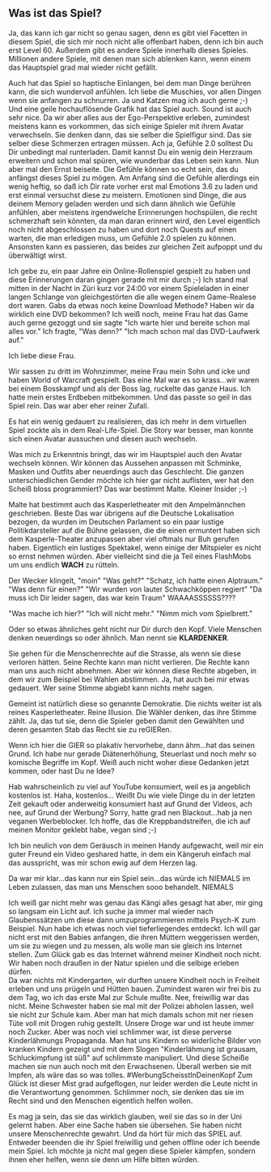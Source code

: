 ## Was ist das Spiel?
Ja, das kann ich gar nicht so genau sagen, denn es gibt viel Facetten in diesem Spiel, die sich mir noch nicht alle offenbart haben, denn ich bin auch erst Level 60. Außerdem gibt es andere Spiele innerhalb dieses Spieles. Millionen andere Spiele, mit denen man sich ablenken kann, wenn einem das Hauptspiel grad mal wieder nicht gefällt.  

Auch hat das Spiel so haptische Einlangen, bei dem man Dinge berühren kann, die sich wundervoll anfühlen. Ich liebe die Muschies, vor allen Dingen wenn sie anfangen zu schnurren. Ja und Katzen mag ich auch gerne ;-) Und eine geile hochauflösende Grafik hat das Spiel auch. Sound ist auch sehr nice. Da wir aber alles aus der Ego-Perspektive erleben, zumindest meistens kann es vorkommen, das sich einige Spieler mit ihrem Avatar verwechseln. Sie denken dann, das sie selber die Spielfigur sind. Das sie selber diese Schmerzen ertragen müssen. Ach ja, Gefühle 2.0 solltest Du Dir unbedingt mal runterladen. Damit kannst Du ein wenig dein Herzraum erweitern und schon mal spüren, wie wunderbar das Leben sein kann. Nun aber mal den Ernst beiseite. Die Gefühle können so echt sein, das du anfängst dieses Spiel zu mögen. Am Anfang sind die Gefühle allerdings ein wenig heftig, so daß ich Dir rate vorher erst mal Emotions 3.6 zu laden und erst einmal versuchst diese zu meistern. Emotionen sind Dinge, die aus deinem Memory geladen werden und sich dann ähnlich wie Gefühle anfühlen, aber meistens irgendwelche Erinnerungen hochspülen, die recht schmerzhaft sein könnten, da man daran erinnert wird, den Level eigentlich noch nicht abgeschlossen zu haben und dort noch Quests auf einen warten, die man erledigen muss, um Gefühle 2.0 spielen zu können. Ansonsten kann es passieren, das beides zur gleichen Zeit aufpoppt und du überwältigt wirst.  

Ich gebe zu, ein paar Jahre ein Online-Rollenspiel gespielt zu haben und diese Erinnerungen daran gingen gerade mit mir durch ;-)
Ich stand mal mitten in der Nacht in Züri kurz vor 24:00 vor einem Spieleladen in einer langen Schlange von gleichgestörten die alle wegen einem Game-Realese dort waren. Gabs da etwas noch keine Download Methode? Haben wir da wirklich eine DVD bekommen?
Ich weiß noch, meine Frau hat das Game auch gerne gezoggt und sie sagte "Ich warte hier und bereite schon mal alles vor." Ich fragte, "Was denn?" "Ich mach schon mal das DVD-Laufwerk auf."

Ich liebe diese Frau.

Wir sassen zu dritt im Wohnzimmer, meine Frau mein Sohn und icke und haben World of Warcraft gespielt.
Das eine Mal war es so krass...wir waren bei einem Bosskampf und als der Boss lag, ruckelte das ganze Haus. Ich hatte mein erstes Erdbeben mitbekommen. Und das passte so geil in das Spiel rein.
Das war aber eher reiner Zufall.

Es hat ein wenig gedauert zu realisieren, das ich mehr in dem virtuellen Spiel zockte als in dem Real-Life-Spiel.
Die Story war besser, man konnte sich einen Avatar aussuchen und diesen auch wechseln.  

Was mich zu Erkenntnis bringt, das wir im Hauptspiel auch den Avatar wechseln können. Wir können das Aussehen anpassen mit Schminke, Masken und Outfits aber neuerdings auch das Geschlecht.
Die ganzen unterschiedlichen Gender möchte ich hier gar nicht auflisten, wer hat den Scheiß bloss programmiert?
Das war bestimmt Malte.
Kleiner Insider ;-)

Malte hat bestimmt auch das Kasperletheater mit den Ampelmännchen geschrieben. Beste
Das war übrigens auf die Deutsche Lokalisation bezogen, da wurden im Deutschen Parlament so ein paar lustige Politikdarsteller auf die Bühne gelassen, die die einen ermuntert haben sich dem Kasperle-Theater anzupassen aber viel oftmals nur Buh gerufen haben. 
Eigentlich ein lustiges Spektakel, wenn einige der Mitspieler es nicht so ernst nehmen würden. Aber vielleicht sind die ja Teil eines FlashMobs um uns endlich **WACH** zu rütteln.  

Der Wecker klingelt, "moin"
"Was geht?"
"Schatz, ich hatte einen Alptraum." "Was denn für einen?" "Wir wurden von lauter Schwachköppen regiert" "Da muss ich Dir leider sagen, das war kein Traum"
WAAAASSSSSS????

"Was mache ich hier?" "Ich will nicht mehr." "Nimm mich vom Spielbrett."

Oder so etwas ähnliches geht nicht nur Dir durch den Kopf. 
Viele Menschen denken neuerdings so oder ähnlich. Man nennt sie **KLARDENKER**.

Sie gehen für die Menschenrechte auf die Strasse, als wenn sie diese verloren hätten.
Seine Rechte kann man nicht verlieren.
Die Rechte kann man uns auch nicht abnehmen.
Aber wir können diese Rechte abgeben, in dem wir zum Beispiel bei Wahlen abstimmen.
Ja, hat auch bei mir etwas gedauert. Wer seine Stimme abgiebt kann nichts mehr sagen.

Gemeint ist natürlich diese so genannte Demokratie. Die nichts weiter ist als reines Kasperletheater.
Reine Illusion. Die Wähler denken, das ihre Stimme zählt. Ja, das tut sie, denn die Spieler geben damit den Gewählten und deren gesamten Stab das Recht sie zu reGIERen.  

Wenn ich hier die GIER so plakativ hervorhebe, dann ähm...hat das seinen Grund.
Ich habe nur gerade Diätenerhöhung, Steuerlast und noch mehr so komische Begriffe im Kopf.
Weiß auch nicht woher diese Gedanken jetzt kommen, oder hast Du ne Idee?  

Hab wahrscheinlich zu viel auf YouTube konsumiert, weil es ja angeblich kostenlos ist.
Haha, kostenlos... Weißt Du wie viele Dinge du in der letzten Zeit gekauft oder anderweitig konsumiert hast auf Grund der Videos, ach nee, auf Grund der Werbung?
Sorry, hatte grad nen Blackout...hab ja nen veganen Werbeblocker. Ich hoffe, das die Kreppbandstreifen, die ich auf meinen Monitor geklebt habe, vegan sind ;-)

Ich bin neulich von dem Geräusch in meinen Handy aufgewacht, weil mir ein guter Freund ein Video geshared hatte, in dem ein Kängeruh einfach mal das ausspricht, was mir schon ewig auf dem Herzen lag.

Da war mir klar...das kann nur ein Spiel sein...das würde ich NIEMALS im Leben zulassen, das man uns Menschen sooo behandelt. NIEMALS

Ich weiß gar nicht mehr was genau das Kängi alles gesagt hat aber, mir ging so langsam ein Licht auf.
Ich suche ja immer mal wieder nach Glaubenssätzen um diese dann umzuprogrammieren mittels Psych-K zum Beispiel.
Nun habe ich etwas noch viel tieferliegendes entdeckt.
Ich will gar nicht erst mit den Babies anfangen, die ihren Müttern weggerissen werden, um sie zu wiegen und zu messen, als wolle man sie gleich ins Internet stellen.
Zum Glück gab es das Internet während meiner Kindheit noch nicht.
Wir haben noch draußen in der Natur spielen und die selbige erleben dürfen.  
Da war nichts mit Kindergarten, wir durften unsere Kindheit noch in Freiheit erleben und uns prügeln und Hütten bauen.
Zumindest waren wir frei bis zu dem Tag, wo ich das erste Mal zur Schule mußte.
Nee, freiwillig war das nicht.
Meine Schwester haben sie mal mit der Polizei abholen lassen, weil sie nicht zur Schule kam.
Aber man hat mich damals schon mit ner riesen Tüte voll mit Drogen ruhig gestellt.
Unsere Droge war und ist heute immer noch Zucker.
Aber was noch viel schlimmer war, ist diese perverse Kinderlähmungs Propaganda. Man hat uns Kindern so widerliche Bilder von kranken Kindern gezeigt und mit dem Slogen "Kinderlähmung ist grausam, Schluckimpfung ist süß" auf schlimmste manipuliert. Und diese Scheiße machen sie nun auch noch mit den Erwachsenen. Überall werben sie mit Impfen, als wäre das so was tolles. 
#WerbungScheisstInDeinenKopf
Zum Glück ist dieser Mist grad aufgeflogen, nur leider werden die Leute nicht in die Verantwortung genommen. Schlimmer noch, sie denken das sie im Recht sind und den Menschen eigentlich helfen wollen.

Es mag ja sein, das sie das wirklich glauben, weil sie das so in der Uni gelernt haben. 
Aber eine Sache haben sie übersehen. Sie haben nicht unsere Menschenrechte gewahrt. 
Und da hört für mich das SPIEL auf. 
Entweder beenden die ihr Spiel freiwillig und gehen offline oder ich beende mein Spiel.
Ich möchte ja nicht mal gegen diese Spieler kämpfen, sondern ihnen eher helfen, wenn sie denn um Hilfe bitten würden.
